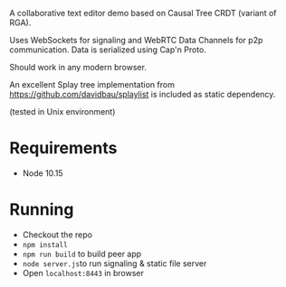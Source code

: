 A collaborative text editor demo based on Causal Tree CRDT (variant of RGA). 

Uses WebSockets for signaling and WebRTC Data Channels for p2p communication. 
Data is serialized using Cap'n Proto. 

Should work in any modern browser.

An excellent Splay tree implementation from https://github.com/davidbau/splaylist is included as static dependency.

(tested in Unix environment) 

# Requirements
* Node 10.15

# Running
* Checkout the repo
* `npm install`
* `npm run build` to build peer app
* `node server.js`to run signaling & static file server
* Open `localhost:8443` in browser
